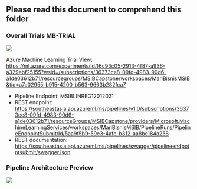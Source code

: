 ## Please read this document to comprehend this folder

### Overall Trials MB-TRIAL

<img src ='https://i.postimg.cc/bwhcCVQX/Screenshot-2021-12-02-at-15-38-27.png'>

Azure Machine Learning Trial View:
https://ml.azure.com/experiments/id/f6c93c05-2913-4f87-a936-a329ebf25155?wsid=/subscriptions/36373ce8-09fd-4983-90d6-a1de03612b71/resourcegroups/MSIBCapstone/workspaces/MariBisnisMSIB&tid=a7a02955-b915-4200-b563-9663b282fca7

- Pipeline Endpoint: MSIBLINREG12012021
- REST endpoint: https://southeastasia.api.azureml.ms/pipelines/v1.0/subscriptions/36373ce8-09fd-4983-90d6-a1de03612b71/resourceGroups/MSIBCapstone/providers/Microsoft.MachineLearningServices/workspaces/MariBisnisMSIB/PipelineRuns/PipelineEndpointSubmit/Id/5aa9f5b9-59e3-4afe-b312-aa8be184a258
- REST documentation: https://southeastasia.api.azureml.ms/pipelines/swagger/pipelineendpointsubmit/swagger.json

### Pipeline Architecture Preview 

<img src = 'https://i.postimg.cc/Vsn4GqwX/Screenshot-2021-12-02-at-15-40-09.png'>
